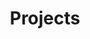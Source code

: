 ---
templateKey: projects-page
path: /projects
title: Projects
image: /img/foreman-with-arms-crossed.jpg
main:
  heading: Heading...
  description: |
    Description
projects: []
---